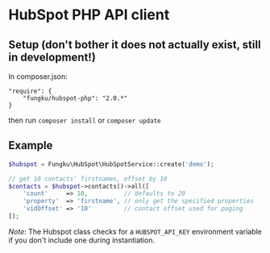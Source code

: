 # HubSpot PHP API client


## Setup (don't bother it does not actually exist, still in development!)

In composer.json:

```
"require": {
	"fungku/hubspot-php": "2.0.*"
}
```
then run `composer install` or `composer update`


## Example


```php
$hubspot = Fungku\HubSpot\HubSpotService::create('demo');

// get 10 contacts' firstnames, offset by 10
$contacts = $hubspot->contacts()->all([
    'count'     => 10,          // defaults to 20
    'property'  => 'firstname', // only get the specified properties
    'vidOffset' => '10'         // contact offset used for paging
]);
```

*Note:* The Hubspot class checks for a `HUBSPOT_API_KEY` environment variable if you don't include one during instantiation.
